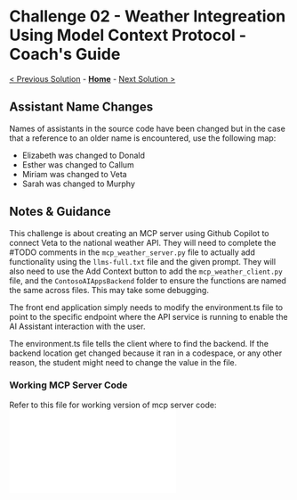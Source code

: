 
# Challenge 02 - Weather Integreation Using Model Context Protocol - Coach's Guide 

[< Previous Solution](./Solution-01.md) - **[Home](./README.md)** - [Next Solution >](./Solution-03.md)

## Assistant Name Changes

Names of assistants in the source code have been changed but in the case that a reference to an older name is encountered, use the following map:

- Elizabeth was changed to Donald
- Esther was changed to Callum
- Miriam was changed to Veta
- Sarah was changed to Murphy

## Notes & Guidance

This challenge is about creating an MCP server using Github Copilot to connect Veta to the national weather API. They will need to complete the #TODO comments in the `mcp_weather_server.py` file to actually add functionality using the `llms-full.txt` file and the given prompt. They will also need to use the Add Context button to add the `mcp_weather_client.py` file, and the `ContosoAIAppsBackend` folder to ensure the functions are named the same across files. This may take some debugging.

The front end application simply needs to modify the environment.ts file to point to the specific endpoint where the API service is running to enable the AI Assistant interaction with the user.

The environment.ts file tells the client where to find the backend. If the backend location get changed because it ran in a codespace, or any other reason, the student might need to change the value in the file.



### Working MCP Server Code

Refer to this file for working version of mcp server code: ![mcp_solution_server.py](../Coach/Solutions/mcp_solution_server.py)

